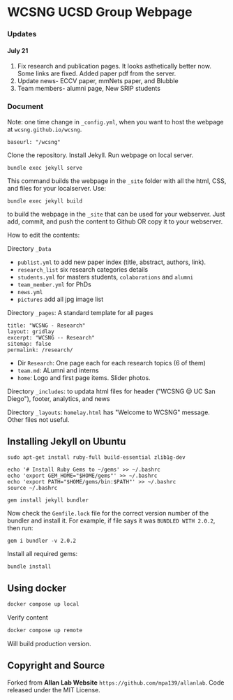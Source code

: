 # WCSNG UCSD Group Webpage

### Updates

#### July 21

1. Fix research and publication pages. It looks asthetically better now. Some links are fixed. Added paper pdf from the server.
2. Update news- ECCV paper, mmNets paper, and Blubble
3. Team members- alumni page, New SRIP students

### Document

Note: one time change in `_config.yml`, when you want to host the webpage at `wcsng.github.io/wcsng`.

```
baseurl: "/wcsng"
```

Clone the repository. Install Jekyll. Run webpage on local server.

```
bundle exec jekyll serve
```

This command builds the webpage in the `_site` folder with all the html, CSS, and files for your localserver. Use:

```
bundle exec jekyll build
```

to build the webpage in the `_site` that can be used for your webserver. Just add, commit, and push the content to Github OR copy it to your webserver.

How to edit the contents:

Directory `_Data`

* `publist.yml` to add new paper index (title, abstract, authors, link).
* `research_list` six research categories details
* `students.yml` for masters students, `colaborations` and `alumni`
* `team_member.yml` for PhDs
* `news.yml`
* `pictures` add all jpg image list

Directory `_pages`:
A standard template for all pages

```
title: "WCSNG - Research"
layout: gridlay
excerpt: "WCSNG -- Research"
sitemap: false
permalink: /research/
```

* Dir `Research`: One page each for each research topics (6 of them)
* `team.md`: ALumni and interns
* `home`: Logo and first page items. Slider photos.

Directory `_includes`: to updata html files for header ("WCSNG @ UC San Diego"), footer, analytics, and news

Directory `_layouts`: `homelay.html` has "Welcome to WCSNG" message. Other files not useful.

## Installing Jekyll on Ubuntu

```
sudo apt-get install ruby-full build-essential zlib1g-dev

echo '# Install Ruby Gems to ~/gems' >> ~/.bashrc
echo 'export GEM_HOME="$HOME/gems"' >> ~/.bashrc
echo 'export PATH="$HOME/gems/bin:$PATH"' >> ~/.bashrc
source ~/.bashrc

gem install jekyll bundler
```

Now check the `Gemfile.lock` file for the correct version number of the bundler and install it. For example, if file says it was `BUNDLED WITH 2.0.2`, then run:

```
gem i bundler -v 2.0.2
```

Install all required gems:

```
bundle install
```

## Using docker

```bash
docker compose up local
```

Verify content

```bash
docker compose up remote
```

Will build production version.

## Copyright and Source

Forked from **Allan Lab Website** `https://github.com/mpa139/allanlab`. Code released under the MIT License.

<!--This is the website of our academic research group at Leiden University.

This website is powered by Jekyll and some Bootstrap, Bootwatch. We tried to make it simple yet adaptable, so that it is easy for you to use it as a template. Plese feel free to copy and modify for your own purposes.  You don't have to link to us or mention us (but of course we appreciate it).

Go to *aboutwebsite.md*  to learn how to copy and modidy this page for your purpose. -->
